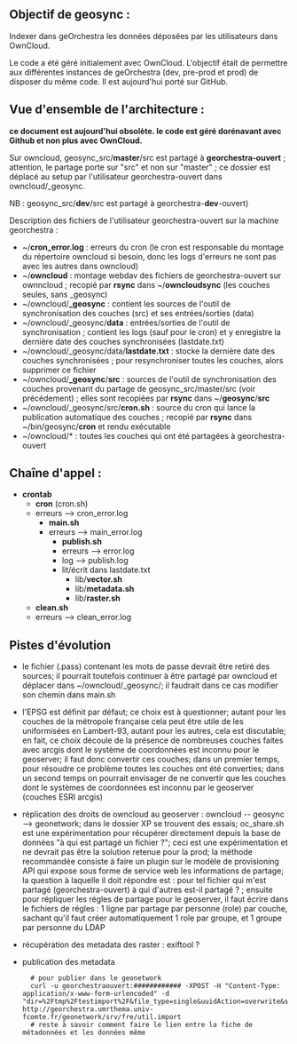 Objectif de geosync :
---------------------
Indexer dans geOrchestra les données déposées par les utilisateurs dans OwnCloud.

Le code a été géré initialement avec OwnCloud. L'objectif était de permettre aux différentes instances de geOrchestra (dev, pre-prod et prod) de disposer du même code. Il est aujourd'hui porté sur GitHub.

Vue d'ensemble de l'architecture :
----------------------------------

**ce document est aujourd'hui obsolète.
le code est géré dorénavant avec Github et non plus avec OwnCloud.**

Sur owncloud, geosync_src/**master**/src est partagé à **georchestra-ouvert** ; attention, le partage porte sur "src" et non sur "master" ; ce dossier est déplacé au setup par l'utilisateur georchestra-ouvert dans owncloud/_geosync.

NB : geosync_src/**dev**/src est partagé à georchestra-**dev**-ouvert)

Description des fichiers de l'utilisateur georchestra-ouvert sur la machine georchestra :
* ~/**cron_error.log** : erreurs du cron (le cron est responsable du montage du répertoire owncloud si besoin, donc les logs d'erreurs ne sont pas avec les autres dans owncloud)
* ~/**owncloud** : montage webdav des fichiers de georchestra-ouvert sur ownncloud ; recopié par **rsync** dans ~/**owncloudsync** (les couches seules, sans _geosync)
* ~/owncloud/**_geosync** : contient les sources de l'outil de synchronisation des couches (src) et ses entrées/sorties (data)
* ~/owncloud/_geosync/**data** : entrées/sorties de l'outil de synchronisation ; contient les logs (sauf pour le cron) et y enregistre la dernière date des couches synchronisées (lastdate.txt)
* ~/owncloud/_geosync/data/**lastdate.txt** : stocke la dernière date des couches synchronisées ; pour resynchroniser toutes les couches, alors supprimer ce fichier
* ~/owncloud/**_geosync**/**src** : sources de l'outil de synchronisation des couches provenant du partage de geosync_src/master/src (voir précédement) ; elles sont recopiées par **rsync** dans ~/**geosync**/**src**
* ~/owncloud/_geosync/src/**cron.sh** : source du cron qui lance la publication automatique des couches ; recopié par **rsync** dans ~/bin/geosync/**cron** et rendu exécutable
* ~/owncloud/* : toutes les couches qui ont été partagées à georchestra-ouvert



Chaîne d'appel :
----------------

* **crontab**
  * **cron** (cron.sh) 
  * erreurs --> cron_error.log
    * **main.sh**
    * erreurs --> main_error.log
      * **publish.sh**
      * erreurs --> error.log
      * log --> publish.log
      * lit/écrit dans lastdate.txt
        * lib/**vector.sh**
        * lib/**metadata.sh**
        * lib/**raster.sh**
  * **clean.sh**
  * erreurs --> clean_error.log

Pistes d'évolution
------------------

* le fichier (.pass) contenant les mots de passe devrait être retiré des sources; il pourrait toutefois continuer à être partagé par owncloud et déplacer dans ~/owncloud/_geosync/; il faudrait dans ce cas modifier son chemin dans main.sh
* l'EPSG est définit par défaut; ce choix est à questionner; autant pour les couches de la métropole française cela peut être utile de les uniformisées en Lambert-93, autant pour les autres, cela est discutable; en fait, ce choix découle de la présence de nombreuses couches faites avec arcgis dont le système de coordonnées est inconnu pour le geoserver; il faut donc convertir ces couches; dans un premier temps, pour résoudre ce problème toutes les couches ont été converties; dans un second temps on pourrait envisager de ne convertir que les couches dont le systèmes de coordonnées est inconnu par le geoserver (couches ESRI arcgis)
* réplication des droits de owncloud au geoserver : owncloud -- geosync --> geonetwork; dans le dossier XP se trouvent des essais; oc_share.sh est une expérimentation pour récupérer directement depuis la base de données "à qui est partagé un fichier ?"; ceci est une expérimentation et ne devrait pas être la solution retenue pour la prod; la méthode recommandée consiste à faire un plugin sur le modèle de provisioning API qui expose sous forme de service web les informations de partage; la question à laquelle il doit répondre est : pour tel fichier qui m'est partagé (georchestra-ouvert) à qui d'autres est-il partagé ? ; ensuite  pour répliquer les régles de partage pour le geoserver, il faut écrire dans le fichiers de régles : 1 ligne par partage par personne (role) par couche, sachant qu'il faut créer automatiquement 1 role par groupe, et 1 groupe par personne du LDAP
* récupération des metadata des raster : exiftool ? 
* publication des metadata 

        # pour publier dans le geonetwork
        curl -u georchestraouvert:############ -XPOST -H "Content-Type: application/x-www-form-urlencoded" -d "dir=%2Ftmp%2Ftestimport%2F&file_type=single&uuidAction=overwrite&styleSheet=ArcCatalog8_to_ISO19115.xsl&assign=on&group=2&category=_none_&failOnError=off"  http://georchestra.umrthema.univ-fcomte.fr/geonetwork/srv/fre/util.import
        # reste à savoir comment faire le lien entre la fiche de métadonnées et les données même


